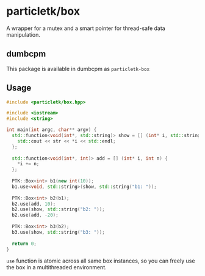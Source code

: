 # particletk/box

A wrapper for a mutex and a smart pointer for thread-safe data manipulation. 

## dumbcpm

This package is available in dumbcpm as `particletk-box`

## Usage

```cpp
#include <particletk/box.hpp>

#include <iostream>
#include <string>

int main(int argc, char** argv) {
  std::function<void(int*, std::string)> show = [] (int* i, std::string str) {
    std::cout << str << *i << std::endl;
  };
  
  std::function<void(int*, int)> add = [] (int* i, int n) {
    *i += n;
  };
  
  PTK::Box<int> b1(new int(10));
  b1.use<void, std::string>(show, std::string("b1: "));
  
  PTK::Box<int> b2(b1);
  b2.use(add, 10);
  b2.use(show, std::string("b2: "));
  b2.use(add, -20);
  
  PTK::Box<int> b3(b2);
  b3.use(show, std::string("b3: "));
  
  return 0;
}
```

`use` function is atomic across all same box instances, so you can freely use the box in a multithreaded environment.
